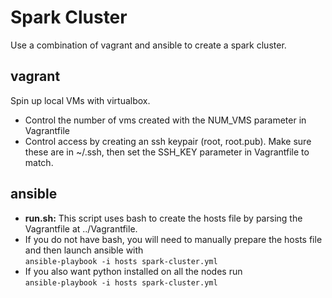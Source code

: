 # Spark Cluster

Use a combination of vagrant and ansible to create a spark cluster.

## vagrant

Spin up local VMs with virtualbox.

- Control the number of vms created with the NUM_VMS parameter in Vagrantfile
- Control access by creating an ssh keypair (root, root.pub). Make sure these are in ~/.ssh, then set the SSH_KEY parameter in Vagrantfile to match.

## ansible

- **run.sh:** This script uses bash to create the hosts file by parsing the Vagrantfile at ../Vagrantfile.
- If you do not have bash, you will need to manually prepare the hosts file and then launch ansible with  
`ansible-playbook -i hosts spark-cluster.yml`
- If you also want python installed on all the nodes run  
`ansible-playbook -i hosts spark-cluster.yml`
